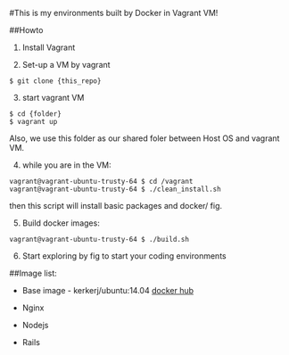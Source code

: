#This is my environments built by Docker in Vagrant VM!

##Howto

1. Install Vagrant

2. Set-up a VM by vagrant 

```
$ git clone {this_repo} 
```

3. start vagrant VM

```
$ cd {folder}
$ vagrant up
```

Also, we use this folder as our shared foler between Host OS and vagrant VM.

4. while you are in the VM:

```
vagrant@vagrant-ubuntu-trusty-64 $ cd /vagrant
vagrant@vagrant-ubuntu-trusty-64 $ ./clean_install.sh
```

then this script will install basic packages and docker/ fig.

5. Build docker images:

```
vagrant@vagrant-ubuntu-trusty-64 $ ./build.sh
```

6. Start exploring by fig to start your coding environments

##Image list:

* Base image - kerkerj/ubuntu:14.04 [docker hub](https://registry.hub.docker.com/u/kerkerj/ubuntu/)

* Nginx 

* Nodejs 

* Rails 